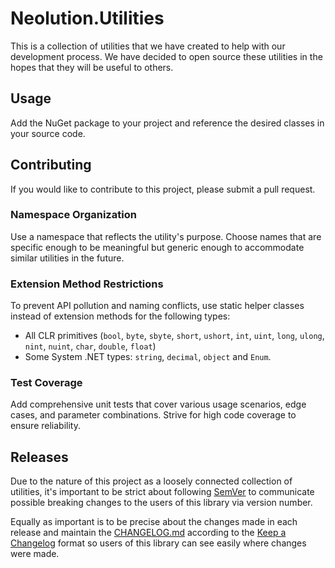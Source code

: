 # Neolution.Utilities

This is a collection of utilities that we have created to help with our development process. We have decided to open source these utilities in the hopes that they will be useful to others.

## Usage

Add the NuGet package to your project and reference the desired classes in your source code.

## Contributing

If you would like to contribute to this project, please submit a pull request.

### Namespace Organization

Use a namespace that reflects the utility's purpose. Choose names that are specific enough to be meaningful but generic enough to accommodate similar utilities in the future.

### Extension Method Restrictions

To prevent API pollution and naming conflicts, use static helper classes instead of extension methods for the following types:

- All CLR primitives (`bool`, `byte`, `sbyte`, `short`, `ushort`, `int`, `uint`, `long`, `ulong`, `nint`, `nuint`, `char`, `double`, `float`)
- Some System .NET types: `string`, `decimal`, `object` and `Enum`.

### Test Coverage

Add comprehensive unit tests that cover various usage scenarios, edge cases, and parameter combinations. Strive for high code coverage to ensure reliability.

## Releases

Due to the nature of this project as a loosely connected collection of utilities, it's important to be strict about following [SemVer](https://semver.org/) to communicate possible breaking changes to the users of this library via version number.

Equally as important is to be precise about the changes made in each release and maintain the [CHANGELOG.md](CHANGELOG.md) according to the [Keep a Changelog](https://keepachangelog.com/en/1.1.0/) format so users of this library can see easily where changes were made.
